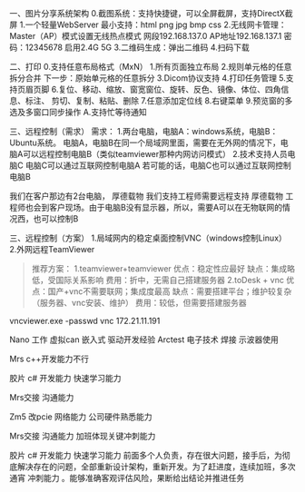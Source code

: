 

一、图片分享系统架构
0.截图系统：支持快捷键，可以全屏截屏，支持DirectX截屏
1.一个轻量WebServer 最小支持：html png jpg bmp css
2.无线网卡管理：Master（AP）模式设置无线热点模式
  网段192.168.137.0 AP地址192.168.137.1
  密码：12345678 启用2.4G 5G
3.二维码生成：弹出二维码
4.扫码下载

二、打印
0.支持任意布局格式（MxN）
1.所有页面独立布局
2.规则单元格的任意拆分合并
  下一步：原始单元格的任意拆分
3.Dicom协议支持
4.打印任务管理
5.支持页眉页脚
6.复位、移动、缩放、窗宽窗位、旋转、反色、镜像、体位、四角信息、标注、
  剪切、复制、粘贴、删除
7.任意添加定位线
8.右键菜单
9.预览窗的多选及多窗口同步操作
A.支持忙等待通知

三、远程控制（需求）
需求：
1.两台电脑，电脑A：windows系统，电脑B：Ubuntu系统。
  电脑A，电脑B在同一个局域网里面，需要在无外网的情况下，电脑A可以远程控制电脑B（类似teamviewer那种内网访问模式）
2.技术支持人员电脑C
  电脑C可以通过互联网控制电脑A
  若可能的话，电脑C也可以通过互联网控制电脑B


我们在客户那边有2台电脑，
厚德载物
我们支持工程师需要远程支持
厚德载物
工程师也会到客户现场。由于电脑B没有显示器，所以，需要A可以在无物联网的情况西，也可以控制B

三、远程控制（方案）
1.局域网内的稳定桌面控制VNC（windows控制Linux）
2.外网远程TeamViewer
> 推荐方案：
1.teamviewer+teamviewer
  优点：稳定性应最好
  缺点：集成略低，受国际关系影响
  费用：折中，无需自己搭建服务器
2.toDesk + vnc
  优点：国产+vnc不需要联网；集成度最高
  缺点：需要搭建平台；维护较复杂（服务器、vnc安装、维护）
  费用：较低，但需要搭建服务器


vncviewer.exe -passwd vnc 172.21.11.191



Nano 工作
虚拟can 嵌入式  驱动开发经验
Arctest 电子技术 焊接 示波器使用

Mrs c++开发能力不行

胶片 c# 开发能力 快速学习能力 

Mrs交接 沟通能力

Zm5 改pcie 网络能力  公司硬件熟悉能力

Mrs交接 沟通能力 加班体现关键冲刺能力

胶片 c# 开发能力 快速学习能力   前面多个人负责，存在很大问题，接手后，为彻底解决存在的问题，全部重新设计架构，重新开发。为了赶进度，连续加班，多次通宵 冲刺能力    。能够准确客观评估风险，果断给出结论并推进任务
